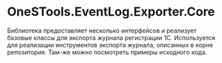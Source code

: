 # OneSTools.EventLog.Exporter.Core

Библиотека предоставляет несколько интерфейсов и реализует базовые классы для экспорта журнала регистрации 1С. 
Используется для реализации инструментов экспорта журнала, описанных в корне репозитория. Там-же можно посмотреть примеры исходного кода.
